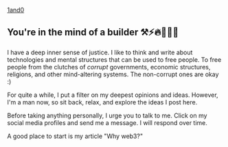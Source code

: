 [1and0](photo.jpg)
## You're in the mind of a builder ⚒️⚡️🔥🌊💨💫
I have a deep inner sense of justice. I like to think and write about technologies and mental structures that can be used to free people. To free people from the clutches of *corrupt* governments, economic structures, religions, and other mind-altering systems. The non-corrupt ones are okay :)

For quite a while, I put a filter on my deepest opinions and ideas. However, I'm a man now, so sit back, relax, and explore the ideas I post here.

Before taking anything personally, I urge you to talk to me. Click on my social media profiles and send me a message. I will respond over time. 

A good place to start is my article "Why web3?"